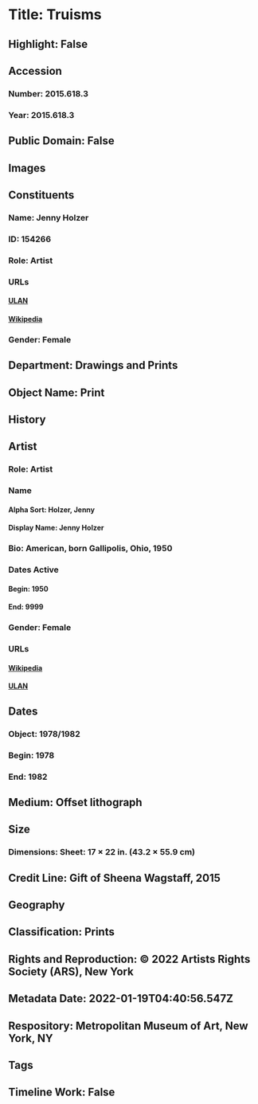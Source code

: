 # Title: Truisms
## Highlight: False
## Accession
### Number: 2015.618.3
### Year: 2015.618.3
## Public Domain: False
## Images
## Constituents
### Name: Jenny Holzer
### ID: 154266
### Role: Artist
### URLs
#### [ULAN](http://vocab.getty.edu/page/ulan/500047276)
#### [Wikipedia](https://www.wikidata.org/wiki/Q270388)
### Gender: Female
## Department: Drawings and Prints
## Object Name: Print
## History
## Artist
### Role: Artist
### Name
#### Alpha Sort: Holzer, Jenny
#### Display Name: Jenny Holzer
### Bio: American, born Gallipolis, Ohio, 1950
### Dates Active
#### Begin: 1950
#### End: 9999
### Gender: Female
### URLs
#### [Wikipedia](https://www.wikidata.org/wiki/Q270388)
#### [ULAN](http://vocab.getty.edu/page/ulan/500047276)
## Dates
### Object: 1978/1982
### Begin: 1978
### End: 1982
## Medium: Offset lithograph
## Size
### Dimensions: Sheet: 17 × 22 in. (43.2 × 55.9 cm)
## Credit Line: Gift of Sheena Wagstaff, 2015
## Geography
## Classification: Prints
## Rights and Reproduction: © 2022 Artists Rights Society (ARS), New York
## Metadata Date: 2022-01-19T04:40:56.547Z
## Respository: Metropolitan Museum of Art, New York, NY
## Tags
## Timeline Work: False
